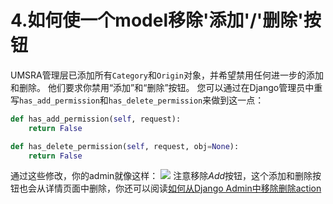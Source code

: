 # 4.如何使一个model移除'添加'/'删除'按钮
UMSRA管理层已添加所有`Category`和`Origin`对象，并希望禁用任何进一步的添加和删除。 他们要求你禁用“添加”和“删除”按钮。 您可以通过在Django管理员中重写`has_add_permission`和`has_delete_permission`来做到这一点：
```Python
def has_add_permission(self, request):
    return False

def has_delete_permission(self, request, obj=None):
    return False
```
通过这些修改，你的admin就像这样：
![](https://books.agiliq.com/projects/django-admin-cookbook/en/latest/_images/remove_add_perms.png)
注意移除*Add*按钮，这个添加和删除按钮也会从详情页面中删除，你还可以阅读[如何从Django Admin中移除删除action]()